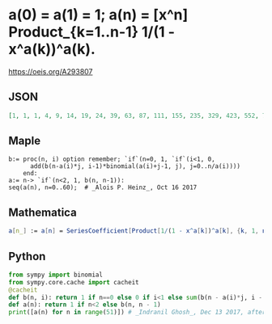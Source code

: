 # a\(0\) \= a\(1\) \= 1; a\(n\) \= \[x^n\] Product\_\{k\=1\.\.n\-1\} 1/\(1 \- x^a\(k\)\)^a\(k\)\.
https://oeis.org/A293807
## JSON
```JSON
[1, 1, 1, 4, 9, 14, 19, 24, 39, 63, 87, 111, 155, 235, 329, 423, 552, 771, 1091, 1430, 1825, 2400, 3295, 4392, 5597, 7117, 9367, 12476, 16077, 20182, 25677, 33472, 43406, 54578, 68109, 86475, 111316, 140965, 174836, 217520, 275130, 348555, 433578, 533640, 662620, 831747]
```
## Maple
```Maple
b:= proc(n, i) option remember; `if`(n=0, 1, `if`(i<1, 0,
      add(b(n-a(i)*j, i-1)*binomial(a(i)+j-1, j), j=0..n/a(i))))
    end:
a:= n-> `if`(n<2, 1, b(n, n-1)):
seq(a(n), n=0..60);  # _Alois P. Heinz_, Oct 16 2017
```
## Mathematica
```Mathematica
a[n_] := a[n] = SeriesCoefficient[Product[1/(1 - x^a[k])^a[k], {k, 1, n - 1}], {x, 0, n}]; a[0] = a[1] = 1; Table[a[n], {n, 0, 45}]
```
## Python
```Python
from sympy import binomial
from sympy.core.cache import cacheit
@cacheit
def b(n, i): return 1 if n==0 else 0 if i<1 else sum(b(n - a(i)*j, i - 1) * binomial(a(i) + j - 1, j) for j in range(n//a(i) + 1))
def a(n): return 1 if n<2 else b(n, n - 1)
print([a(n) for n in range(51)]) # _Indranil Ghosh_, Dec 13 2017, after Maple code
```
